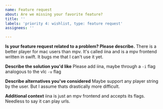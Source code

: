 ```yaml
---
name: Feature request
about: Are we missing your favorite feature?
title: ''
labels: 'priority 4: wishlist, type: feature request'
assignees: ''

---
```


**Is your feature request related to a problem? Please describe.**
There is a better player for mac users than mpv.
It's called iina and is a mpv frontend written in swift.
It bugs me that I can't use it yet.

**Describe the solution you'd like**
Please add iina, maybe through a `-i` flag analogous to the vlc `-v` flag

**Describe alternatives you've considered**
Maybe support any player string by the user.
But I assume thats drastically more difficult.

**Additional context**
iina is just an mpv frontend and accepts its flags.
Needless to say it can play urls.
